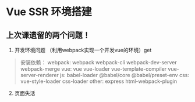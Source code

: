# Vue SSR 环境搭建

## 上次课遗留的两个问题！
1. 开发环境问题 （利用webpack实现一个开发vue的环境）get
> 安装依赖：
> webpack: webpack webpack-cli webpack-dev-server webpack-merge
> vue: vue vue-loader vue-template-compiler vue-server-renderer
> js: babel-loader @babel/core @babel/preset-env
> css: vue-style-loader css-loader
> other: express html-webpack-plugin
2. 页面失活

